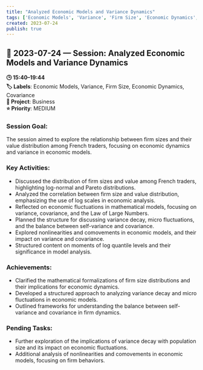```yaml
---
title: "Analyzed Economic Models and Variance Dynamics"
tags: ['Economic Models', 'Variance', 'Firm Size', 'Economic Dynamics', 'Covariance']
created: 2023-07-24
publish: true
---
```


## 📅 2023-07-24 — Session: Analyzed Economic Models and Variance Dynamics

**🕒 15:40–19:44**  
**🏷️ Labels**: Economic Models, Variance, Firm Size, Economic Dynamics, Covariance  
**📂 Project**: Business  
**⭐ Priority**: MEDIUM  


### Session Goal:
The session aimed to explore the relationship between firm sizes and their value distribution among French traders, focusing on economic dynamics and variance in economic models.

### Key Activities:
- Discussed the distribution of firm sizes and value among French traders, highlighting log-normal and Pareto distributions.
- Analyzed the correlation between firm size and value distribution, emphasizing the use of log scales in economic analysis.
- Reflected on economic fluctuations in mathematical models, focusing on variance, covariance, and the Law of Large Numbers.
- Planned the structure for discussing variance decay, micro fluctuations, and the balance between self-variance and covariance.
- Explored nonlinearities and comovements in economic models, and their impact on variance and covariance.
- Structured content on moments of log quantile levels and their significance in model analysis.

### Achievements:
- Clarified the mathematical formalizations of firm size distributions and their implications for economic dynamics.
- Developed a structured approach to analyzing variance decay and micro fluctuations in economic models.
- Outlined frameworks for understanding the balance between self-variance and covariance in firm dynamics.

### Pending Tasks:
- Further exploration of the implications of variance decay with population size and its impact on economic fluctuations.
- Additional analysis of nonlinearities and comovements in economic models, focusing on firm behaviors.
